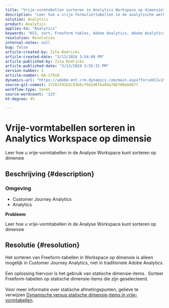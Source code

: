 ```yaml
---
title: "Vrije-vormtabellen sorteren in Analytics Workspace op dimensie"
description: "Leer hoe u vrije-formuliertabellen in de analytische werkruimte kunt sorteren op dimensie"
solution: Analytics
product: Analytics
applies-to: "Analytics"
keywords: "KCS, sort, Freeform tables, Adobe Analytics, Adobe Analytics Workspace, Dimension, How to"
resolution: Resolution
internal-notes: null
bug: false
article-created-by: Zita Rodricks
article-created-date: "3/13/2024 3:54:08 PM"
article-published-by: Zita Rodricks
article-published-date: "3/13/2024 3:55:31 PM"
version-number: 5
article-number: KA-17910
dynamics-url: "https://adobe-ent.crm.dynamics.com/main.aspx?forceUCI=1&pagetype=entityrecord&etn=knowledgearticle&id=3bd143e9-51e1-ee11-904d-6045bd0065b6"
source-git-commit: 37281fd1b2c83b6cf9a2d6fba04a706708e0d677
workflow-type: tm+mt
source-wordcount: '125'
ht-degree: 4%

---
```


# Vrije-vormtabellen sorteren in Analytics Workspace op dimensie


Leer hoe u vrije-vormtabellen in de Analyse Workspace kunt sorteren op dimensie

## Beschrijving {#description}


### <b>Omgeving</b>

- Customer Journey Analytics
- Analytics




<b>Probleem</b>

Leer hoe u vrije-vormtabellen in de Analyse Workspace kunt sorteren op dimensie


## Resolutie {#resolution}

Het sorteren van Freeform-tabellen in Workspace op dimensie is alleen mogelijk in Customer Journey Analytics, niet in traditionele Adobe Analytics.<br> <br>Een oplossing hiervoor is het gebruik van statische dimensie-items.  Sorteer Freeform-tabellen op statische dimensie-items die zijn geselecteerd.<br> <br>Voor meer informatie over statische afmetingspunten, gelieve te verwijzen [Dynamische versus statische dimensie-items in vrije-vormtabellen](https://experienceleague.adobe.com/docs/analytics/analyze/analysis-workspace/visualizations/freeform-table/column-row-settings/manual-vs-dynamic-rows.html?lang=en).